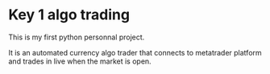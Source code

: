 # Key 1 algo trading

This is my first python personnal project. 

It is an automated currency algo trader that connects to metatrader platform and trades in live when the market is open.




